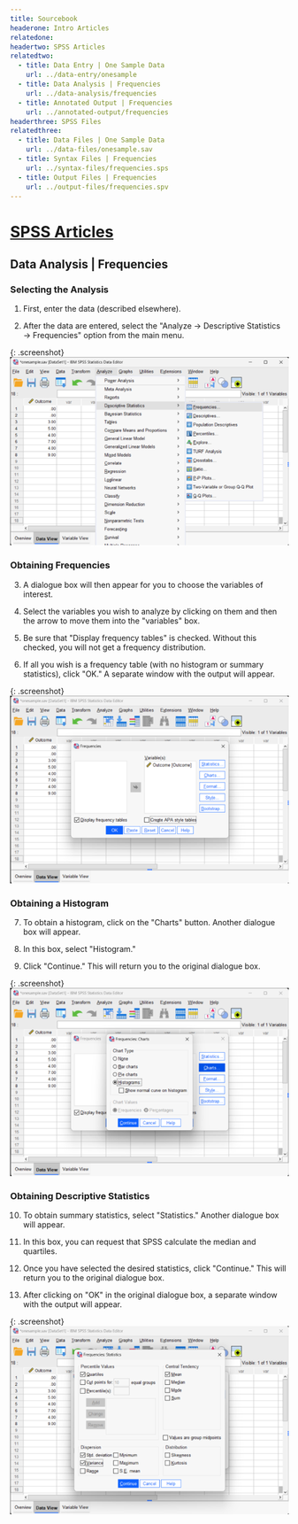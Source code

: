 ```yaml
---
title: Sourcebook
headerone: Intro Articles
relatedone:
headertwo: SPSS Articles
relatedtwo:
  - title: Data Entry | One Sample Data
    url: ../data-entry/onesample
  - title: Data Analysis | Frequencies
    url: ../data-analysis/frequencies
  - title: Annotated Output | Frequencies
    url: ../annotated-output/frequencies
headerthree: SPSS Files
relatedthree:
  - title: Data Files | One Sample Data
    url: ../data-files/onesample.sav
  - title: Syntax Files | Frequencies
    url: ../syntax-files/frequencies.sps
  - title: Output Files | Frequencies
    url: ../output-files/frequencies.spv
---
```


# [SPSS Articles](../index.md)

## Data Analysis | Frequencies

### Selecting the Analysis

1. First, enter the data (described elsewhere). 

2. After the data are entered, select the "Analyze → Descriptive Statistics → Frequencies" option from the main menu. 

{: .screenshot}
![Screenshot for selecting analysis](descriptives1.png)

### Obtaining Frequencies

3. A dialogue box will then appear for you to choose the variables of interest. 

4. Select the variables you wish to analyze by clicking on them and then the arrow to move them  into the "variables" box.

5. Be sure that "Display frequency tables" is checked. Without this checked, you will not get a frequency distribution.

6. If all you wish is a frequency table (with no histogram or summary statistics), click "OK." A separate window with the output will appear.

{: .screenshot}
![Screenshot for obtaining frequencies](descriptives2.png)

### Obtaining a Histogram 

7. To obtain a histogram, click on the "Charts" button. Another dialogue box will appear.

8. In this box, select "Histogram." 

9. Click "Continue." This will return you to the original dialogue box.

{: .screenshot}
![Screenshot for obtaining histogram](descriptives3.png)

### Obtaining Descriptive Statistics 
 
10. To obtain summary statistics, select "Statistics." Another dialogue box will appear.

11. In this box, you can request that SPSS calculate the median and quartiles.

12. Once you have selected the desired statistics, click "Continue." This will return you to the original dialogue box.

13. After clicking on "OK" in the original dialogue box, a separate window with the output will appear.

{: .screenshot}
![Screenshot for obtaining descriptives](descriptives4.png)
